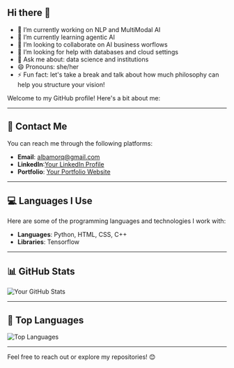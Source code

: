 ## Hi there 👋

<!--
**AMorQ/AMorQ** is a ✨ _special_ ✨ repository because its `README.md` (this file) appears on your GitHub profile.

Here are some ideas to get you started:


-->

- 🔭 I’m currently working on NLP and MultiModal AI
- 🌱 I’m currently learning agentic AI
- 👯 I’m looking to collaborate on AI business worflows
- 🤔 I’m looking for help with databases and cloud settings
- 💬 Ask me about: data science and institutions
- 😄 Pronouns: she/her
- ⚡ Fun fact: let's take a break and talk about how much philosophy can help you structure your vision!

Welcome to my GitHub profile! Here's a bit about me:

---

## 🔗 Contact Me
You can reach me through the following platforms:
- **Email**: [albamorq@gmail.com](mailto:albamorq@gmail.com)
- **LinkedIn**:[Your LinkedIn Profile](https://www.linkedin.com/in/alba-morquecho-delgado/)
- **Portfolio**: [Your Portfolio Website](https://yourwebsite.com)

---

## 💻 Languages I Use
Here are some of the programming languages and technologies I work with:
- **Languages**: Python, HTML, CSS, C++
- **Libraries**: Tensorflow

---

## 📊 GitHub Stats
![Your GitHub Stats](https://github-readme-stats.vercel.app/api?username=AMorQ&show_icons=true&theme=radical)

---

## 🌟 Top Languages
![Top Languages](https://github-readme-stats.vercel.app/api/top-langs/?username=AMorQ&layout=compact&theme=radical)

---

Feel free to reach out or explore my repositories! 😊
